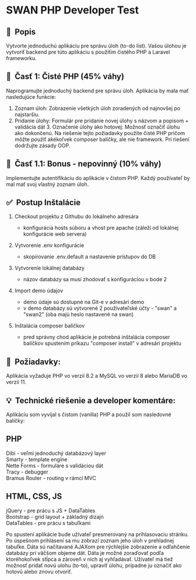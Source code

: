 # **SWAN PHP Developer Test**

## 👀  Popis

Vytvorte jednoduchú aplikáciu pre správu úloh (to-do list). Vašou úlohou je vytvoriť backend pre túto aplikáciu s použitím čistého PHP a Laravel frameworku.

## 🎯  Časť 1: Čisté PHP (45% váhy)
Naprogramujte jednoduchý backend pre správu úloh. Aplikácia by mala mať nasledujúce funkcie:
1. Zoznam úloh: Zobrazenie všetkých úloh zoradených od najnovšej po najstaršiu.
2. Pridanie úlohy: Formulár pre pridanie novej úlohy s názvom a popisom + validácia dát 3. Označenie úlohy ako hotovej: Možnosť označiť úlohu ako dokončenú.
Na riešenie tejto požiadavky použite čisté PHP pričom môžte použiť akékoľvek composer balíčky, ale nie framework. Pri riešení dodržujte zásady OOP.

## 🎯  Časť 1.1: Bonus - nepovinný (10% váhy)
Implementujte autentifikáciu do aplikácie v čistom PHP. Každý používateľ by mal mať svoj vlastný zoznam úloh.

## ✅  Postup Inštalácie

1. Checkout projektu z Githubu do lokálneho adresára
   - konfigurácia hosts súboru a vhost pre apache (záleží od lokálnej konfigurácie web servera)
   
2. Vytvorenie .env konfigurácie
   - skopírovanie .env.default a nastavenie prístupov do DB

3. Vytvorenie lokálnej databázy
   - názov databázy sa musí zhodovať s konfiguráciou v bode 2
   
4. Import demo údajov
   - demo údaje sú dostupné na Git-e v adresári demo
   - v demo databázy sú vytvorené 2 používateľské účty - "swan" a "swan2" (oba majú heslo nastavené na swan)

5. Inštalácia composer balíčkov
   - pred správny chod aplikácie je potrebná inštalácia composer balíčkov spustením príkazu "composer install" v adresári projektu

## 📝  Požiadavky:

Aplikácia vyžaduje PHP vo verzií 8.2 a MySQL vo verzií 8 alebo MariaDB vo verzií 11.

## 💡  Technické riešenie a developer komentáre:

Aplikáciu som vyvíjal s čistom (vanilla) PHP a použil som nasledovné balíčky:

## PHP
Dibi - veľmi jednoduchý databázový layer<br />
Smarty - template engine<br />
Nette Forms - formuláre s validáciou dát<br />
Tracy - debugger<br />
Bramus Router - routing v rámci MVC<br />

## HTML, CSS, JS
jQuery - pre prácu s JS + DataTables<br />
Bootstrap - grid layout + základný dizajn<br />
DataTables - pre prácu s tabuľkami<br />

Po spustení aplikácie bude užívateľ presmerovaný na prihlasovaciu stránku. Po úspešnom prihlásení sa mu zobrazí zoznam jeho úloh v prehladnej tabuľke. Dáta sú načítavané AJAXom pre rýchlejšie zobrazenie a odľahčenie databázy pri väčšom objeme dát. Dáta je možné zoraďovať podľa ktoréhokoľvek stĺpca a zároveň v nich aj vyhľadávať. Užívateľ má tiež možnosť pridať novú ulohu (to-to), upraviť úlohu, prípadne ju označiť ako hotovú alebo znovu otvoriť.
